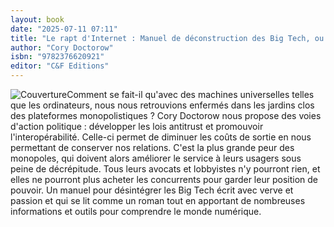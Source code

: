 ```yaml
---
layout: book
date: "2025-07-11 07:11"
title: "Le rapt d'Internet : Manuel de déconstruction des Big Tech, ou comment récupérer les moyens de production numérique"
author: "Cory Doctorow"
isbn: "9782376620921"
editor: "C&F Editions"
---
```

![Couverture](/img/9782376620921.jpeg)Comment se fait-il qu'avec des machines universelles telles que les ordinateurs, nous nous retrouvions enfermés dans les jardins clos des plateformes monopolistiques ? Cory Doctorow nous propose des voies d'action politique : développer les lois antitrust et promouvoir l'interopérabilité. Celle-ci permet de diminuer les coûts de sortie en nous permettant de conserver nos relations. C'est la plus grande peur des monopoles, qui doivent alors améliorer le service à leurs usagers sous peine de décrépitude. Tous leurs avocats et lobbyistes n'y pourront rien, et elles ne pourront plus acheter les concurrents pour garder leur position de pouvoir.
Un manuel pour désintégrer les Big Tech écrit avec verve et passion et qui se lit comme un roman tout en apportant de nombreuses informations et outils pour comprendre le monde numérique.